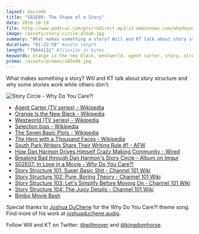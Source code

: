 ```yaml
---
layout: episode
title: "S02E09: The Shape of a Story"
date: 2016-10-19
file: http://www.podtrac.com/pts/redirect.mp3/s3.amazonaws.com/whydoyoucare.fm/Why+Do+You+Care+-+S02E09.mp3
image: /assets/story-circle-album.jpg
summary: "What makes something a story? Will and KT talk about story structure and why some stories work while others don't."
duration: "01:22:58" #audio length
length: "79644132" #filesize in bytes
keywords: orange is the new black, westworld, agent carter, story, structure, circle, dan harmon, star wars, breaking bad, fury road, harry potter
promo: /assets/promos/s02e09.jpg
---
```


What makes something a story? Will and KT talk about story structure and why some stories work while others don't. 

<img src="http://whydoyoucare.fm/assets/story-circle-album.jpg" alt="Story Circle - Why Do You Care?!">
<ul>
  <li><a href="https://en.wikipedia.org/wiki/Agent_Carter_(TV_series)">Agent Carter (TV series) - Wikipedia</a></li>
  <li><a href="https://en.wikipedia.org/wiki/Orange_Is_the_New_Black">Orange Is the New Black - Wikipedia</a></li>
  <li><a href="https://en.wikipedia.org/wiki/Westworld_(TV_series)">Westworld (TV series) - Wikipedia</a></li>
  <li><a href="https://en.wikipedia.org/wiki/Selection_bias">Selection bias - Wikipedia</a></li>
  <li><a href="https://en.wikipedia.org/wiki/The_Seven_Basic_Plots">The Seven Basic Plots - Wikipedia</a></li>
  <li><a href="https://en.wikipedia.org/wiki/The_Hero_with_a_Thousand_Faces">The Hero with a Thousand Faces - Wikipedia</a></li>
  <li><a href="http://www.theafw.com/blog/south-park-writers-share-their-writing-rule-1/#.">South Park Writers Share Their Writing Rule #1 - AFW</a></li>
  <li><a href="https://www.wired.com/2011/09/mf_harmon/.">How Dan Harmon Drives Himself Crazy Making Community - Wired</a></li>
  <li><a href="http://imgur.com/a/CHgAo#0">Breaking Bad through Dan Harmon's Story Circle - Album on Imgur</a></li>
  <li><a href="http://whydoyoucare.fm/s02e07">S02E07: In Love in a Movie - Why Do You Care?!</a></li>
  <li><a href="http://channel101.wikia.com/wiki/Story_Structure_101:_Super_Basic_Shit">Story Structure 101: Super Basic Shit - Channel 101 Wiki</a></li>
  <li><a href="http://channel101.wikia.com/wiki/Story_Structure_102:_Pure,_Boring_Theory">Story Structure 102: Pure, Boring Theory - Channel 101 Wiki</a></li>
  <li><a href="http://channel101.wikia.com/wiki/Story_Structure_103:_Let%27s_Simplify_Before_Moving_On">Story Structure 103: Let's Simplify Before Moving On - Channel 101 Wiki</a></li>
  <li><a href="http://channel101.wikia.com/wiki/Story_Structure_104:_The_Juicy_Details">Story Structure 104: The Juicy Details - Channel 101 Wiki</a></li>
  <li><a href="http://www.bimbomoviebash.com/">Bimbo Movie Bash</a></li>
</ul>

Special thanks to [Joshua DuChene](http://joshuaduchene.audio) for the Why Do You Care?! theme song. Find more of his work at [joshuaduchene.audio](http://joshuaduchene.audio).

Follow Will and KT on Twitter: [@willmoyer](https://twitter.com/willmoyer) and [@kingdomhorse](https://twitter.com/kingdomhorse).